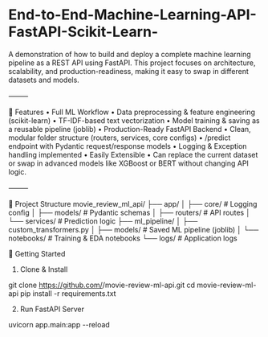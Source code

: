 # End-to-End-Machine-Learning-API-FastAPI-Scikit-Learn-

A demonstration of how to build and deploy a complete machine learning pipeline as a REST API using FastAPI.
This project focuses on architecture, scalability, and production-readiness, making it easy to swap in different datasets and models.

⸻

📌 Features
	•	Full ML Workflow
	•	Data preprocessing & feature engineering (scikit-learn)
	•	TF-IDF-based text vectorization
	•	Model training & saving as a reusable pipeline (joblib)
	•	Production-Ready FastAPI Backend
	•	Clean, modular folder structure (routers, services, core configs)
	•	/predict endpoint with Pydantic request/response models
	•	Logging & Exception handling implemented
	•	Easily Extensible
	•	Can replace the current dataset or swap in advanced models like XGBoost or BERT without changing API logic.

⸻


📂 Project Structure
movie_review_ml_api/
├── app/
│   ├── core/           # Logging config
│   ├── models/         # Pydantic schemas
│   ├── routers/        # API routes
│   └── services/       # Prediction logic
├── ml_pipeline/
│   ├── custom_transformers.py
│   ├── models/         # Saved ML pipeline (joblib)
│   └── notebooks/      # Training & EDA notebooks
└── logs/               # Application logs

🚀 Getting Started

1. Clone & Install

git clone https://github.com/<your-username>/movie-review-ml-api.git
cd movie-review-ml-api
pip install -r requirements.txt

2. Run FastAPI Server

uvicorn app.main:app --reload
